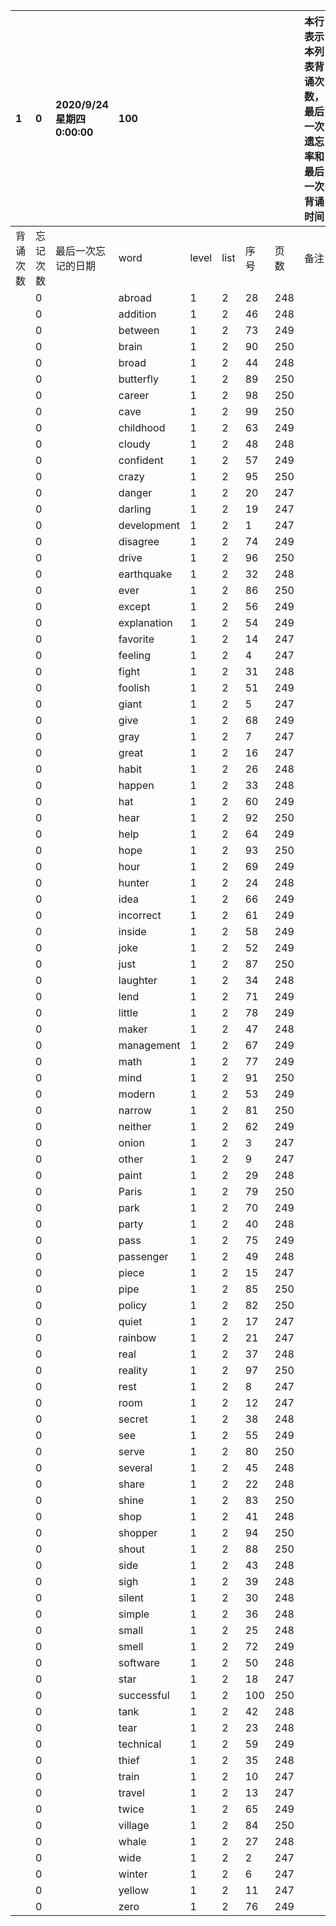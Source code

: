|1|0|2020/9/24 星期四 0:00:00|100|||||本行表示本列表背诵次数，最后一次遗忘率和最后一次背诵时间||
|:--|:--|:--|:--|:--|:--|:--|:--|:--|:--|
|背诵次数|忘记次数|最后一次忘记的日期|word|level|list|序号|页数|备注|助记备注|
||0||abroad|1|2|28|248|||
||0||addition|1|2|46|248|||
||0||between|1|2|73|249|||
||0||brain|1|2|90|250|||
||0||broad|1|2|44|248|||
||0||butterfly|1|2|89|250|||
||0||career|1|2|98|250|||
||0||cave|1|2|99|250|||
||0||childhood|1|2|63|249|||
||0||cloudy|1|2|48|248|||
||0||confident|1|2|57|249|||
||0||crazy|1|2|95|250|||
||0||danger|1|2|20|247|||
||0||darling|1|2|19|247|||
||0||development|1|2|1|247|||
||0||disagree|1|2|74|249|||
||0||drive|1|2|96|250|||
||0||earthquake|1|2|32|248|||
||0||ever|1|2|86|250|||
||0||except|1|2|56|249|||
||0||explanation|1|2|54|249|||
||0||favorite|1|2|14|247|||
||0||feeling|1|2|4|247|||
||0||fight|1|2|31|248|||
||0||foolish|1|2|51|249|||
||0||giant|1|2|5|247|||
||0||give|1|2|68|249|||
||0||gray|1|2|7|247|||
||0||great|1|2|16|247|||
||0||habit|1|2|26|248|||
||0||happen|1|2|33|248|||
||0||hat|1|2|60|249|||
||0||hear|1|2|92|250|||
||0||help|1|2|64|249|||
||0||hope|1|2|93|250|||
||0||hour|1|2|69|249|||
||0||hunter|1|2|24|248|||
||0||idea|1|2|66|249|||
||0||incorrect|1|2|61|249|||
||0||inside|1|2|58|249|||
||0||joke|1|2|52|249|||
||0||just|1|2|87|250|||
||0||laughter|1|2|34|248|||
||0||lend|1|2|71|249|||
||0||little|1|2|78|249|||
||0||maker|1|2|47|248|||
||0||management|1|2|67|249|||
||0||math|1|2|77|249|||
||0||mind|1|2|91|250|||
||0||modern|1|2|53|249|||
||0||narrow|1|2|81|250|||
||0||neither|1|2|62|249|||
||0||onion|1|2|3|247|||
||0||other|1|2|9|247|||
||0||paint|1|2|29|248|||
||0||Paris|1|2|79|250|||
||0||park|1|2|70|249|||
||0||party|1|2|40|248|||
||0||pass|1|2|75|249|||
||0||passenger|1|2|49|248|||
||0||piece|1|2|15|247|||
||0||pipe|1|2|85|250|||
||0||policy|1|2|82|250|||
||0||quiet|1|2|17|247|||
||0||rainbow|1|2|21|247|||
||0||real|1|2|37|248|||
||0||reality|1|2|97|250|||
||0||rest|1|2|8|247|||
||0||room|1|2|12|247|||
||0||secret|1|2|38|248|||
||0||see|1|2|55|249|||
||0||serve|1|2|80|250|||
||0||several|1|2|45|248|||
||0||share|1|2|22|248|||
||0||shine|1|2|83|250|||
||0||shop|1|2|41|248|||
||0||shopper|1|2|94|250|||
||0||shout|1|2|88|250|||
||0||side|1|2|43|248|||
||0||sigh|1|2|39|248|||
||0||silent|1|2|30|248|||
||0||simple|1|2|36|248|||
||0||small|1|2|25|248|||
||0||smell|1|2|72|249|||
||0||software|1|2|50|248|||
||0||star|1|2|18|247|||
||0||successful|1|2|100|250|||
||0||tank|1|2|42|248|||
||0||tear|1|2|23|248|||
||0||technical|1|2|59|249|||
||0||thief|1|2|35|248|||
||0||train|1|2|10|247|||
||0||travel|1|2|13|247|||
||0||twice|1|2|65|249|||
||0||village|1|2|84|250|||
||0||whale|1|2|27|248|||
||0||wide|1|2|2|247|||
||0||winter|1|2|6|247|||
||0||yellow|1|2|11|247|||
||0||zero|1|2|76|249|||
